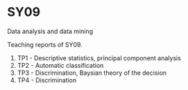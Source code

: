 # SY09
Data analysis and data mining

Teaching reports of SY09.

1. TP1 - Descriptive statistics, principal component analysis
2. TP2 - Automatic classification
3. TP3 - Discrimination, Baysian theory of the decision
3. TP4 - Discrimination
